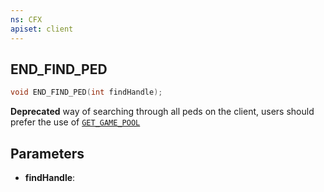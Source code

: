 ```yaml
---
ns: CFX
apiset: client
---
```

## END_FIND_PED

```c
void END_FIND_PED(int findHandle);
```

**Deprecated** way of searching through all peds on the client, users should prefer the use of [`GET_GAME_POOL`](#_0x2B9D4F50)

## Parameters
* **findHandle**: 

